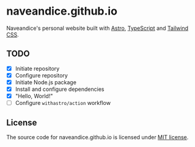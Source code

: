 # naveandice.github.io

Naveandice's personal website built with [Astro], [TypeScript] and [Tailwind CSS].

## TODO

- [x] Initiate repository
- [x] Configure repository
- [x] Initiate Node.js package
- [x] Install and configure dependencies
- [x] "Hello, World!"
- [ ] Configure `withastro/action` workflow

## License

The source code for naveandice.github.io is licensed under [MIT license].

[Astro]:        https://astro.build
[TypeScript]:   https://typescriptlang.org
[Tailwind CSS]: https://tailwindcss.com
[MIT license]:  ./LICENSE
